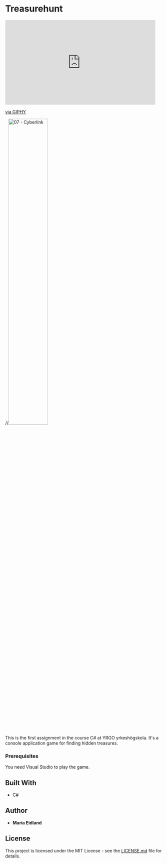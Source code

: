 # Treasurehunt

<iframe src="https://giphy.com/embed/xT8qB8oFGOF8U13fCo" width="480" height="270" frameBorder="0" class="giphy-embed" allowFullScreen></iframe><p><a href="https://giphy.com/gifs/lopezontvland-lopez-george-on-tv-land-xT8qB8oFGOF8U13fCo">via GIPHY</a></p>
//<img src="https://media.giphy.com/media/wpoLqr5FT1sY0/giphy.gif" alt="07 - Cyberlink" width="50%">

This is the first assignment in the course C# at YRGO yrkeshögskola. It's a console application game for finding hidden treasures.

### Prerequisites

You need Visual Studio to play the game.


## Built With

* C#


## Author

* **Maria Eidland**


## License

This project is licensed under the MIT License - see the [LICENSE.md](LICENSE.md) file for details.


